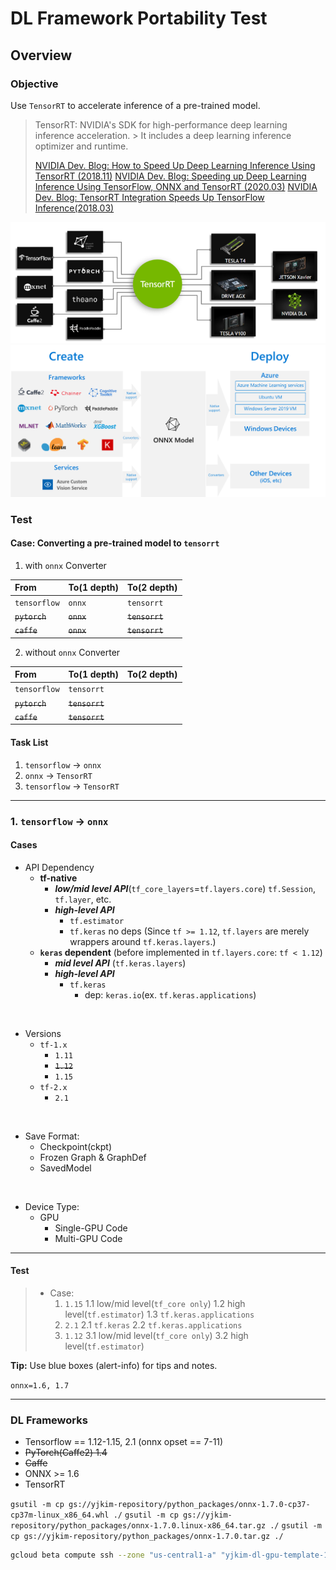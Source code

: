 # DL Framework Portability Test


## Overview

### Objective

Use `TensorRT` to accelerate inference of a pre-trained model.


> TensorRT: NVIDIA's SDK for high-performance deep learning inference acceleration. > It includes a deep learning inference optimizer and runtime.
> 
> [NVIDIA Dev. Blog: How to Speed Up Deep Learning Inference Using TensorRT (2018.11)](https://devblogs.nvidia.com/speed-up-inference-tensorrt/)
> [NVIDIA Dev. Blog: Speeding up Deep Learning Inference Using TensorFlow, ONNX and TensorRT (2020.03)](https://devblogs.nvidia.com/speeding-up-deep-learning-inference-using-tensorflow-onnx-and-tensorrt/)
> [NVIDIA Dev. Blog: TensorRT Integration Speeds Up TensorFlow Inference(2018.03)](https://devblogs.nvidia.com/tensorrt-integration-speeds-tensorflow-inference/)


![](TensorRT-inference-accelerator-768x296.png)
![](onnx.png)


### Test

#### Case: Converting a pre-trained model to `tensorrt`

1. with `onnx` Converter

| From | To(1 depth) | To(2 depth) |
| :--- | :--- | :--- |
| `tensorflow` | `onnx` | `tensorrt` |
| ~~`pytorch`~~ | ~~`onnx`~~ | ~~`tensorrt`~~ |
| ~~`caffe`~~ | ~~`onnx`~~ | ~~`tensorrt`~~ |


2. without `onnx` Converter

| From | To(1 depth) | To(2 depth) |
| :--- | :--- | :--- |
| `tensorflow` | `tensorrt` |
| ~~`pytorch`~~ | ~~`tensorrt`~~ |
| ~~`caffe`~~ | ~~`tensorrt`~~ |

#### Task List

  1. `tensorflow` -> `onnx`
  2. `onnx` -> `TensorRT`
  3. `tensorflow` -> `TensorRT`

---

### 1. `tensorflow` -> `onnx`

#### Cases
* API Dependency
  * **__tf-native__**
    - **_low/mid level API_**(`tf_core_layers`=`tf.layers.core`)
      `tf.Session`, `tf.layer`, etc.
    - **_high-level API_**
      * `tf.estimator`
      * `tf.keras` no deps
        (Since `tf >= 1.12`, `tf.layers` are merely wrappers around `tf.keras.layers`.)
        <br>
  * **__`keras` dependent__** (before implemented in `tf.layers.core`: `tf < 1.12`)
    - **_mid level API_** (`tf.keras.layers`)
    - **_high-level API_**
      * `tf.keras`
        * dep: `keras.io`(ex. `tf.keras.applications`)
<br>

* Versions
  * `tf-1.x`
    * `1.11`
    * ~~`1.12`~~
    * `1.15`
  * `tf-2.x`
    * `2.1`
<br>

* Save Format:
  * Checkpoint(ckpt)
  * Frozen Graph & GraphDef
  * SavedModel

<br>

* Device Type:
  * GPU
    * Single-GPU Code
    * Multi-GPU Code

---

#### Test

<div class="alert alert-block alert-info">

> * Case: 
>   1. `1.15`
>      1.1 low/mid level(`tf_core only`)
>      1.2 high level(`tf.estimator`)
>      1.3 `tf.keras.applications`
>   2. `2.1`
>      2.1 `tf.keras`
>      2.2 `tf.keras.applications`
>   3. `1.12`
>      3.1 low/mid level(`tf_core only`)
>      3.2 high level(`tf.estimator`)

<b>Tip:</b> Use blue boxes (alert-info) for tips and notes.</div>




`onnx=1.6, 1.7`

---

### DL Frameworks

* Tensorflow == 1.12-1.15, 2.1 (onnx opset == 7-11)
* ~~PyTorch(Caffe2) 1.4~~
* ~~Caffe~~
* ONNX >= 1.6
* TensorRT





`gsutil -m cp gs://yjkim-repository/python_packages/onnx-1.7.0-cp37-cp37m-linux_x86_64.whl ./`
`gsutil -m cp gs://yjkim-repository/python_packages/onnx-1.7.0.linux-x86_64.tar.gz ./`
`gsutil -m cp gs://yjkim-repository/python_packages/onnx-1.7.0.tar.gz ./`






```sh
gcloud beta compute ssh --zone "us-central1-a" "yjkim-dl-gpu-template-1" --project "ds-ai-platform"
```